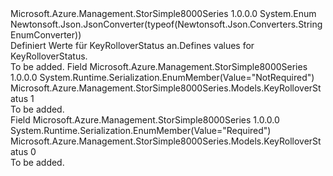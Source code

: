 <Type Name="KeyRolloverStatus" FullName="Microsoft.Azure.Management.StorSimple8000Series.Models.KeyRolloverStatus">
  <TypeSignature Language="C#" Value="public enum KeyRolloverStatus" />
  <TypeSignature Language="ILAsm" Value=".class public auto ansi sealed KeyRolloverStatus extends System.Enum" />
  <TypeSignature Language="DocId" Value="T:Microsoft.Azure.Management.StorSimple8000Series.Models.KeyRolloverStatus" />
  <TypeSignature Language="VB.NET" Value="Public Enum KeyRolloverStatus" />
  <TypeSignature Language="F#" Value="type KeyRolloverStatus = " />
  <AssemblyInfo>
    <AssemblyName>Microsoft.Azure.Management.StorSimple8000Series</AssemblyName>
    <AssemblyVersion>1.0.0.0</AssemblyVersion>
  </AssemblyInfo>
  <Base>
    <BaseTypeName>System.Enum</BaseTypeName>
  </Base>
  <Attributes>
    <Attribute>
      <AttributeName>Newtonsoft.Json.JsonConverter(typeof(Newtonsoft.Json.Converters.StringEnumConverter))</AttributeName>
    </Attribute>
  </Attributes>
  <Docs>
    <summary>
            <span data-ttu-id="61bfb-101">Definiert Werte für KeyRolloverStatus an.</span><span class="sxs-lookup"><span data-stu-id="61bfb-101">Defines values for KeyRolloverStatus.</span></span>
            </summary>
    <remarks>To be added.</remarks>
  </Docs>
  <Members>
    <Member MemberName="NotRequired">
      <MemberSignature Language="C#" Value="NotRequired" />
      <MemberSignature Language="ILAsm" Value=".field public static literal valuetype Microsoft.Azure.Management.StorSimple8000Series.Models.KeyRolloverStatus NotRequired = int32(1)" />
      <MemberSignature Language="DocId" Value="F:Microsoft.Azure.Management.StorSimple8000Series.Models.KeyRolloverStatus.NotRequired" />
      <MemberSignature Language="VB.NET" Value="NotRequired" />
      <MemberSignature Language="F#" Value="NotRequired = 1" Usage="Microsoft.Azure.Management.StorSimple8000Series.Models.KeyRolloverStatus.NotRequired" />
      <MemberType>Field</MemberType>
      <AssemblyInfo>
        <AssemblyName>Microsoft.Azure.Management.StorSimple8000Series</AssemblyName>
        <AssemblyVersion>1.0.0.0</AssemblyVersion>
      </AssemblyInfo>
      <Attributes>
        <Attribute>
          <AttributeName>System.Runtime.Serialization.EnumMember(Value="NotRequired")</AttributeName>
        </Attribute>
      </Attributes>
      <ReturnValue>
        <ReturnType>Microsoft.Azure.Management.StorSimple8000Series.Models.KeyRolloverStatus</ReturnType>
      </ReturnValue>
      <MemberValue>1</MemberValue>
      <Docs>
        <summary>To be added.</summary>
      </Docs>
    </Member>
    <Member MemberName="Required">
      <MemberSignature Language="C#" Value="Required" />
      <MemberSignature Language="ILAsm" Value=".field public static literal valuetype Microsoft.Azure.Management.StorSimple8000Series.Models.KeyRolloverStatus Required = int32(0)" />
      <MemberSignature Language="DocId" Value="F:Microsoft.Azure.Management.StorSimple8000Series.Models.KeyRolloverStatus.Required" />
      <MemberSignature Language="VB.NET" Value="Required" />
      <MemberSignature Language="F#" Value="Required = 0" Usage="Microsoft.Azure.Management.StorSimple8000Series.Models.KeyRolloverStatus.Required" />
      <MemberType>Field</MemberType>
      <AssemblyInfo>
        <AssemblyName>Microsoft.Azure.Management.StorSimple8000Series</AssemblyName>
        <AssemblyVersion>1.0.0.0</AssemblyVersion>
      </AssemblyInfo>
      <Attributes>
        <Attribute>
          <AttributeName>System.Runtime.Serialization.EnumMember(Value="Required")</AttributeName>
        </Attribute>
      </Attributes>
      <ReturnValue>
        <ReturnType>Microsoft.Azure.Management.StorSimple8000Series.Models.KeyRolloverStatus</ReturnType>
      </ReturnValue>
      <MemberValue>0</MemberValue>
      <Docs>
        <summary>To be added.</summary>
      </Docs>
    </Member>
  </Members>
</Type>